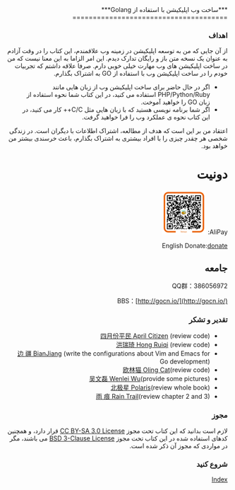 <div dir="rtl">
***ساخت وب اپلیکیشن با استفاده از Golang***
======================================

### اهداف

از آن جایی که من به توسعه اپلیکیشن در زمینه وب علاقمندم، این کتاب را در وقت آزادم به عنوان یک نسخه متن باز و رایگان تدارک دیدم. این امر الزاما به این معنا نیست که من در ساخت اپلیکیشن های وب مهارت خیلی خوبی دارم. صرفا علاقه داشتم که تجربیات خودم را در ساخت اپلیکیشن وب با استفاده از GO به اشتراک بگذارم.

- اگر در حال حاضر برای ساخت اپلیکیشن وب از زبان هایی مانند PHP/Python/Ruby استفاده می کنید، در این کتاب شما نحوه استفاده از زبان GO را خواهید آموخت.
- اگر شما برنامه نویسی هستید که با زبان هایی مثل C/C++ کار می کنید، در این کتاب نحوه ی عملکرد وب را فرا خواهید گرفت.

اعتقاد من بر این است که هدف از مطالعه، اشتراک اطلاعات با دیگران است. در زندگی شخصی هر چقدر چیزی را با افراد بیشتری به اشتراک بگذارم، باعث خرسندی بیشتر من خواهد بود.

# دونیت

AliPay: <img src="../zh/images/alipay.png" alt="alipay" width="100" height="100">

English Donate:[donate](http://beego.me/donate)

## جامعه
QQ群：386056972

BBS：[http://gocn.io/](http://gocn.io/)

### تقدیر و تشکر

 - [四月份平民 April Citizen](https://plus.google.com/110445767383269817959) (review code)
 - [洪瑞琦 Hong Ruiqi](https://github.com/hongruiqi) (review code)
 - [边  疆 BianJiang](https://github.com/border) (write the configurations about Vim and Emacs for Go development)
 - [欧林猫 Oling Cat](https://github.com/OlingCat)(review code)
 - [吴文磊 Wenlei Wu](mailto:spadesacn@gmail.com)(provide some pictures)
 - [北极星 Polaris](https://github.com/polaris1119)(review whole book)
 - [雨  痕 Rain Trail](https://github.com/qyuhen)(review chapter 2 and 3)

### مجوز

لازم است بدانید که این کتاب تحت مجوز [CC BY-SA 3.0 License](http://creativecommons.org/licenses/by-sa/3.0/) قرار دارد،
و همچنین کدهای استفاده شده در این کتاب تحت مجوز [BSD 3-Clause License](<https://github.com/astaxie/build-web-application-with-golang/blob/master/LICENSE.md>) می باشند، مگر در مواردی که مجوز آن ذکر شده است.

### شروع کنید

[Index](./preface.md)
</div>